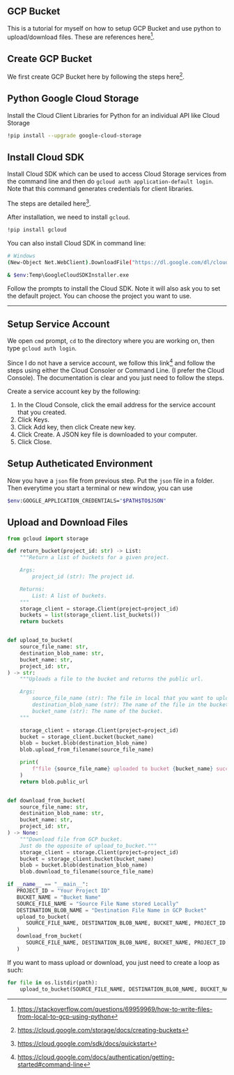 ## GCP Bucket 

This is a tutorial for myself on how to setup GCP Bucket and use python to upload/download files. These are references here[^stackoverflow].

## Create GCP Bucket

We first create GCP Bucket here by following the steps here[^GCP Bucket].

## Python Google Cloud Storage

Install the Cloud Client Libraries for Python for an individual API like Cloud Storage
```bash
!pip install --upgrade google-cloud-storage
```

## Install Cloud SDK

Install Cloud SDK which can be used to access Cloud Storage services from the command line and then do `gcloud auth application-default login`. Note that this command generates credentials for client libraries. 

The steps are detailed here[^install Cloud SDK].

After installation, we need to install `gcloud`.
```bash
!pip install gcloud
```

You can also install Cloud SDK in command line:

```bash
# Windows
(New-Object Net.WebClient).DownloadFile("https://dl.google.com/dl/cloudsdk/channels/rapid/GoogleCloudSDKInstaller.exe", "$env:Temp\GoogleCloudSDKInstaller.exe")

& $env:Temp\GoogleCloudSDKInstaller.exe
```

Follow the prompts to install the Cloud SDK. Note it will also ask you to set the default project. You can choose the project you want to use.

---

## Setup Service Account

We open `cmd` prompt, `cd` to the directory where you are working on, then type `gcloud auth login`.

Since I do not have a service account, we follow this link[^service account] and follow the steps using either the Cloud Consoler or Command Line. (I prefer the Cloud Console). The documentation is clear and you just need to follow the steps.

Create a service account key by the following:
1. In the Cloud Console, click the email address for the service account that you created.
2. Click Keys.
3. Click Add key, then click Create new key.
4. Click Create. A JSON key file is downloaded to your computer.
5. Click Close.

## Setup Autheticated Environment

Now you have a `json` file from previous step. Put the `json` file in a folder. Then everytime you start a terminal or new window, you can use 

```bash
$env:GOOGLE_APPLICATION_CREDENTIALS="$PATH$TO$JSON"
```

## Upload and Download Files

```python
from gcloud import storage

def return_bucket(project_id: str) -> List:
    """Return a list of buckets for a given project.

    Args:
        project_id (str): The project id.

    Returns:
        List: A list of buckets.
    """
    storage_client = storage.Client(project=project_id)
    buckets = list(storage_client.list_buckets())
    return buckets


def upload_to_bucket(
    source_file_name: str,
    destination_blob_name: str,
    bucket_name: str,
    project_id: str,
) -> str:
    """Uploads a file to the bucket and returns the public url.

    Args:
        source_file_name (str): The file in local that you want to upload.
        destination_blob_name (str): The name of the file in the bucket. To include full path.
        bucket_name (str): The name of the bucket.
    """

    storage_client = storage.Client(project=project_id)
    bucket = storage_client.bucket(bucket_name)
    blob = bucket.blob(destination_blob_name)
    blob.upload_from_filename(source_file_name)

    print(
        f"file {source_file_name} uploaded to bucket {bucket_name} successfully!"
    )
    return blob.public_url


def download_from_bucket(
    source_file_name: str,
    destination_blob_name: str,
    bucket_name: str,
    project_id: str,
) -> None:
    """Download file from GCP bucket.
    Just do the opposite of upload_to_bucket."""
    storage_client = storage.Client(project=project_id)
    bucket = storage_client.bucket(bucket_name)
    blob = bucket.blob(destination_blob_name)
    blob.download_to_filename(source_file_name)

if __name__ == "__main__":
   PROJECT_ID = "Your Project ID"
   BUCKET_NAME = "Bucket Name"
   SOURCE_FILE_NAME = "Source File Name stored Locally"
   DESTINATION_BLOB_NAME = "Destination File Name in GCP Bucket"
   upload_to_bucket(
      SOURCE_FILE_NAME, DESTINATION_BLOB_NAME, BUCKET_NAME, PROJECT_ID
   )
   download_from_bucket(
      SOURCE_FILE_NAME, DESTINATION_BLOB_NAME, BUCKET_NAME, PROJECT_ID
   )
   ```

If you want to mass upload or download, you just need to create a loop as such:

```python
for file in os.listdir(path):
    upload_to_bucket(SOURCE_FILE_NAME, DESTINATION_BLOB_NAME, BUCKET_NAME, PROJECT_ID)
```

[^GCP Bucket]: https://cloud.google.com/storage/docs/creating-buckets
[^stackoverflow]: https://stackoverflow.com/questions/69959969/how-to-write-files-from-local-to-gcp-using-python
[^install Cloud SDK]: https://cloud.google.com/sdk/docs/quickstart
[^service account]: https://cloud.google.com/docs/authentication/getting-started#command-line